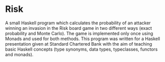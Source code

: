 # Risk

A small Haskell program which calculates the probability of an attacker winning an invasion in the Risk board game in two different ways (exact probability and Monte Carlo).
The game is implemented only once using Monads and used for both methods.
This program was written for a Haskell presentation given at Standard Chartered Bank with the aim of teaching basic Haskell concepts (type synonyms, data types, typeclasses, functors and monads).